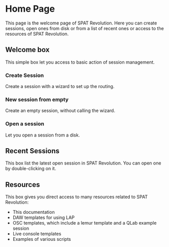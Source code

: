# Home Page

This page is the welcome page of SPAT Revolution. Here you can create sessions, open ones from disk or from a list of recent ones or access to the resources of SPAT Revolution.

## Welcome box

This simple box let you access to basic action of session management.

### Create Session

Create a session with a wizard to set up the routing.

### New session from empty

Create an empty session, without calling the wizard.

### Open a session

Let you open a session from a disk.

## Recent Sessions

This box list the latest open session in SPAT Revolution. You can open one by double-clicking on it.

## Resources

This box gives you direct access to many resources related to SPAT Revolution:
- This documentation
- DAW templates for using LAP
- OSC templates, which include a lemur template and a QLab example session
- Live console templates
- Examples of various scripts 

